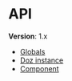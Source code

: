 # API

**Version**: 1.x

- [Globals](https://github.com/dozjs/doz/blob/master/documentation/globals.md)
- [Doz instance](https://github.com/dozjs/doz/blob/master/documentation/doz-instance.md)
- [Component](https://github.com/dozjs/doz/blob/master/documentation/component.md)

